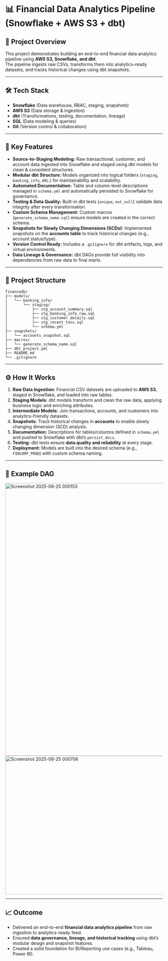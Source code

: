 # 📊 Financial Data Analytics Pipeline (Snowflake + AWS S3 + dbt)

## 🚀 Project Overview
This project demonstrates building an end-to-end financial data analytics pipeline using **AWS S3, Snowflake, and dbt**.  
The pipeline ingests raw CSVs, transforms them into analytics-ready datasets, and tracks historical changes using dbt snapshots.

---

## 🛠️ Tech Stack
- **Snowflake** (Data warehouse, RBAC, staging, snapshots)  
- **AWS S3** (Data storage & ingestion)  
- **dbt** (Transformations, testing, documentation, lineage)  
- **SQL** (Data modeling & queries)  
- **Git** (Version control & collaboration)

---

## 🚀 Key Features
- **Source-to-Staging Modeling:** Raw transactional, customer, and account data ingested into Snowflake and staged using dbt models for clean & consistent structures.  
- **Modular dbt Structure:** Models organized into logical folders (`staging`, `banking_info`, etc.) for maintainability and scalability.  
- **Automated Documentation:** Table and column-level descriptions managed in `schema.yml` and automatically persisted to Snowflake for governance.  
- **Testing & Data Quality:** Built-in dbt tests (`unique`, `not_null`) validate data integrity after every transformation.  
- **Custom Schema Management:** Custom macros (`generate_schema_name.sql`) ensure models are created in the correct schema.  
- **Snapshots for Slowly Changing Dimensions (SCDs):** Implemented snapshots on the **accounts table** to track historical changes (e.g., account status/type).  
- **Version Control Ready:** Includes a `.gitignore` for dbt artifacts, logs, and virtual environments.  
- **Data Lineage & Governance:** dbt DAGs provide full visibility into dependencies from raw data to final marts.  

---

## 📂 Project Structure
```
financedb/
├── models/
│   └── banking_info/
│       └── staging/
│           ├── stg_account_summary.sql
│           ├── stg_banking_info_raw.sql
│           ├── stg_customer_details.sql
│           ├── stg_recent_txns.sql
│           └── schema.yml
├── snapshots/
│   └── accounts_snapshot.sql
├── macros/
│   └── generate_schema_name.sql
├── dbt_project.yml
├── README.md
└── .gitignore
```



---

## ⚙️ How It Works
1. **Raw Data Ingestion:** Financial CSV datasets are uploaded to **AWS S3**, staged in Snowflake, and loaded into raw tables.  
2. **Staging Models:** dbt models transform and clean the raw data, applying business logic and enriching attributes.  
3. **Intermediate Models:** Join transactions, accounts, and customers into analytics-friendly datasets.  
4. **Snapshots:** Track historical changes in **accounts** to enable slowly changing dimension (SCD) analysis.  
5. **Documentation:** Descriptions for tables/columns defined in `schema.yml` and pushed to Snowflake with dbt’s `persist_docs`.  
6. **Testing:** dbt tests ensure **data quality and reliability** at every stage.  
7. **Deployment:** Models are built into the desired schema (e.g., `FINCORP_PROD`) with custom schema naming.  

---

## 📸 Example DAG

<img width="1797" height="872" alt="Screenshot 2025-08-25 000153" src="https://github.com/user-attachments/assets/860aeed4-137d-4a60-b136-8289eaa29e44" />

<img width="1793" height="443" alt="Screenshot 2025-08-25 000706" src="https://github.com/user-attachments/assets/ae027a98-7ecf-4b69-b48f-26ac601e7197" />

---

## 📈 Outcome
- Delivered an end-to-end **financial data analytics pipeline** from raw ingestion to analytics-ready feed.  
- Ensured **data governance, lineage, and historical tracking** using dbt’s modular design and snapshot features.  
- Created a solid foundation for BI/Reporting use cases (e.g., Tableau, Power BI).  
